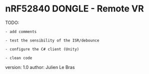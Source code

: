 # nRF52840 DONGLE - Remote VR


TODO:

    - add comments

    - test the sensibility of the ISR/debounce

    - configure the C# client (Unity)

    - clean code


version: 1.0
author: Julien Le Bras